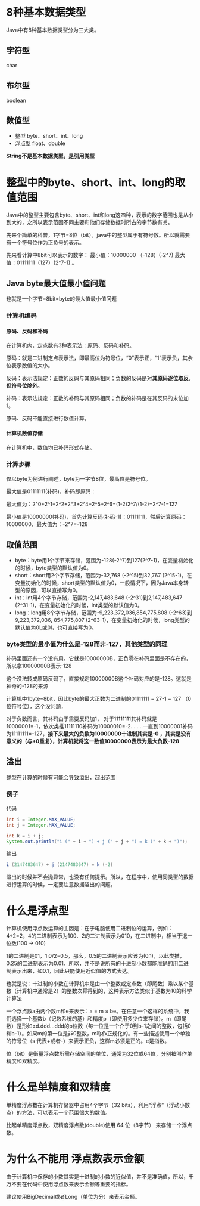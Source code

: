 # 8种基本数据类型

Java中有8种基本数据类型分为三大类。

## 字符型

char

## 布尔型

boolean

## 数值型

- 整型 byte、short、int、long
- 浮点型 float、double

**String不是基本数据类型，是引用类型**

# 整型中的byte、short、int、long的取值范围

Java中的整型主要包含byte、short、int和long这四种，表示的数字范围也是从小到大的，之所以表示范围不同主要和他们存储数据时所占的字节数有关。

先来个简单的科普，1字节=8位（bit）。java中的整型属于有符号数。所以就需要有一个符号位作为正负号的表示。

先来看计算中8bit可以表示的数字： 最小值：10000000 （-128）(-2^7) 最大值：01111111（127）(2^7-1) 。

## Java byte最大值最小值问题

也就是一个字节=8bit=byte的最大值最小值问题

### 计算机编码

#### 原码、反码和补码

在计算机内，定点数有3种表示法：原码、反码和补码。

原码：就是二进制定点表示法，即最高位为符号位，“0”表示正，“1”表示负，其余位表示数值的大小。

反码：表示法规定：正数的反码与其原码相同；负数的反码是对**其原码逐位取反，但符号位除外**。

补码：表示法规定：正数的补码与其原码相同；负数的补码是在其反码的末位加1。

原码、反码不能直接进行数值计算。

#### 计算机数值存储

在计算机中，数值均已补码形式存储。

### 计算步骤

仅以byte为例进行阐述，byte为一字节8位，最高位是符号位。

最大值是01111111(补码)，补码即原码：

最大值为：2^0+2^1+2^2+2^3+2^4+2^5+2^6=(1-2)2^7/(1-2)=2^7-1=127

最小值是10000000(补码)，首先计算反码(补码-1)：01111111，然后计算原码：10000000，最大值为：-2^7=-128

## 取值范围

- byte：byte用1个字节来存储，范围为-128(-2^7)到127(2^7-1)，在变量初始化的时候，byte类型的默认值为0。
- short：short用2个字节存储，范围为-32,768 (-2^15)到32,767 (2^15-1)，在变量初始化的时候，short类型的默认值为0，一般情况下，因为Java本身转型的原因，可以直接写为0。
- int：int用4个字节存储，范围为-2,147,483,648 (-2^31)到2,147,483,647 (2^31-1)，在变量初始化的时候，int类型的默认值为0。
- long：long用8个字节存储，范围为-9,223,372,036,854,775,808 (-2^63)到9,223,372,036, 854,775,807 (2^63-1)，在变量初始化的时候，long类型的默认值为0L或0l，也可直接写为0。

### byte类型的最小值为什么是-128而非-127，其他类型的同理

补码里面还有一个没有用。它就是10000000B，正负零在补码里面是不存在的，所以拿10000000B表示-128

这个没法转成原码反码了，直接规定10000000B这个补码对应的是-128。这就是神奇的-128的来源

计算机中1byte=8bit，因此byte的最大正数为二进制的01111111 = 27-1 = 127 （0位符号位），这个没问题，

对于负数而言，其补码由于需要反码加1， 对于11111111其补码就是10000001=-1，依次类推11111110补码为10000010=-2........一直到10000001补码为11111111=-127，**接下来最大的负数为10000000十进制其实是-0 ，其实是没有意义的（与+0重复），计算机就将这一数值10000000表示为最大负数-128**

## 溢出

整型在计算的时候有可能会导致溢出，超出范围

### 例子

代码

```java
int i = Integer.MAX_VALUE;
int j = Integer.MAX_VALUE;

int k = i + j;
System.out.println("i (" + i + ") + j (" + j + ") = k (" + k + ")");
```

输出

```java
i (2147483647) + j (2147483647) = k (-2)
```

溢出的时候并不会抛异常，也没有任何提示。所以，在程序中，使用同类型的数据进行运算的时候，一定要注意数据溢出的问题。

# 什么是浮点型

计算机使用浮点数运算的主因是：在于电脑使用二进制位的运算，例如：4÷2=2，4的二进制表示为100、2的二进制表示为010，在二进制中，相当于退一位数(100 -> 010)

1的二进制是01，1.0/2=0.5，那么，0.5的二进制表示应该为(0.1)，以此类推，0.25的二进制表示为0.01，所以，并不是说所有的十进制小数都能准确的用二进制表示出来，如0.1，因此只能使用近似值的方式表达。

也就是说：十进制的小数在计算机中是由一个整数或定点数（即尾数）乘以某个基数（计算机中通常是2）的整数次幂得到的，这种表示方法类似于基数为10的科学计算法

一个浮点数a由两个数m和e来表示：a = m × be。在任意一个这样的系统中，我们选择一个基数b（记数系统的基）和精度p（即使用多少位来存储）。m（即尾数）是形如±d.ddd...ddd的p位数（每一位是一个介于0到b-1之间的整数，包括0和b-1）。如果m的第一位是非0整数，m称作正规化的。有一些描述使用一个单独的符号位（s 代表+或者-）来表示正负，这样m必须是正的。e是指数。

位（bit）是衡量浮点数所需存储空间的单位，通常为32位或64位，分别被叫作单精度和双精度。

# 什么是单精度和双精度

单精度浮点数在计算机存储器中占用4个字节（32 bits），利用“浮点”（浮动小数点）的方法，可以表示一个范围很大的数值。

比起单精度浮点数，双精度浮点数(double)使用 64 位（8字节） 来存储一个浮点数。

# 为什么不能用 浮点数表示金额

由于计算机中保存的小数其实是十进制的小数的近似值，并不是准确值，所以，千万不要在代码中使用浮点数来表示金额等重要的指标。

建议使用BigDecimal或者Long（单位为分）来表示金额。